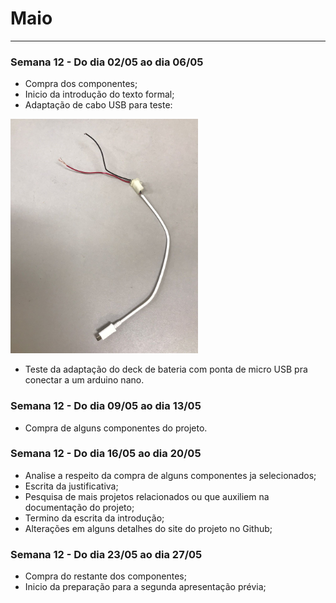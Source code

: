 # Maio

---

### Semana 12 - Do dia 02/05 ao dia 06/05
- Compra dos componentes;
- Inicio da introdução do texto formal;
- Adaptação de cabo USB para teste:

 <img src="./imagens/USB_maio.jpeg" alt="USB_maio" width="300" height="375">
 
 - Teste da adaptação do deck de bateria com ponta de micro USB pra conectar a um arduino nano.
 
 ### Semana 12 - Do dia 09/05 ao dia 13/05
 - Compra de alguns componentes do projeto.

### Semana 12 - Do dia 16/05 ao dia 20/05
- Analise a respeito da compra de alguns componentes ja selecionados;
- Escrita da justificativa;
- Pesquisa de mais projetos relacionados ou que auxiliem na documentação do projeto;
- Termino da escrita da introdução;
- Alterações em alguns detalhes do site do projeto no Github;

### Semana 12 - Do dia 23/05 ao dia 27/05
- Compra do restante dos componentes;
- Inicio da preparação para a segunda apresentação prévia;

